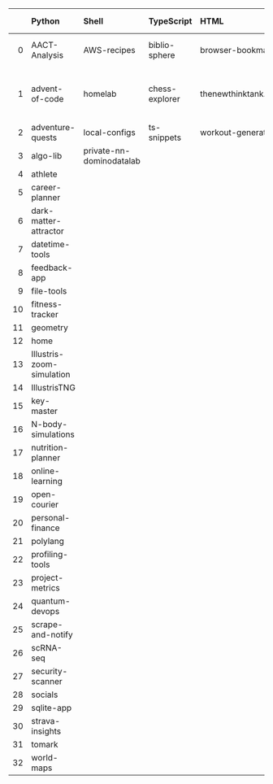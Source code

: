 |    | Python                    | Shell                    | TypeScript     | HTML                      | Dockerfile   | Jupyter Notebook   | R                         | JavaScript                           | Lua      | CSS               | Go              | PowerShell   | Cypher                |
|---:|:--------------------------|:-------------------------|:---------------|:--------------------------|:-------------|:-------------------|:--------------------------|:-------------------------------------|:---------|:------------------|:----------------|:-------------|:----------------------|
|  0 | AACT-Analysis             | AWS-recipes              | biblio-sphere  | browser-bookmarks         | code-vault   | codespaces-models  | Computation-Optimizations | DHC                                  | dotfiles | frontend-patterns | kube-playground | nn-private   | social-media-insights |
|  1 | advent-of-code            | homelab                  | chess-explorer | thenewthinktank.github.io |              | hypothesis-testing |                           | web-application-jquery-and-bootstrap |          |                   | sous-chef       | performance  |                       |
|  2 | adventure-quests          | local-configs            | ts-snippets    | workout-generator         |              | mnist-classifier   |                           |                                      |          |                   |                 |              |                       |
|  3 | algo-lib                  | private-nn-dominodatalab |                |                           |              | sandbox            |                           |                                      |          |                   |                 |              |                       |
|  4 | athlete                   |                          |                |                           |              | twitter-novo       |                           |                                      |          |                   |                 |              |                       |
|  5 | career-planner            |                          |                |                           |              |                    |                           |                                      |          |                   |                 |              |                       |
|  6 | dark-matter-attractor     |                          |                |                           |              |                    |                           |                                      |          |                   |                 |              |                       |
|  7 | datetime-tools            |                          |                |                           |              |                    |                           |                                      |          |                   |                 |              |                       |
|  8 | feedback-app              |                          |                |                           |              |                    |                           |                                      |          |                   |                 |              |                       |
|  9 | file-tools                |                          |                |                           |              |                    |                           |                                      |          |                   |                 |              |                       |
| 10 | fitness-tracker           |                          |                |                           |              |                    |                           |                                      |          |                   |                 |              |                       |
| 11 | geometry                  |                          |                |                           |              |                    |                           |                                      |          |                   |                 |              |                       |
| 12 | home                      |                          |                |                           |              |                    |                           |                                      |          |                   |                 |              |                       |
| 13 | Illustris-zoom-simulation |                          |                |                           |              |                    |                           |                                      |          |                   |                 |              |                       |
| 14 | IllustrisTNG              |                          |                |                           |              |                    |                           |                                      |          |                   |                 |              |                       |
| 15 | key-master                |                          |                |                           |              |                    |                           |                                      |          |                   |                 |              |                       |
| 16 | N-body-simulations        |                          |                |                           |              |                    |                           |                                      |          |                   |                 |              |                       |
| 17 | nutrition-planner         |                          |                |                           |              |                    |                           |                                      |          |                   |                 |              |                       |
| 18 | online-learning           |                          |                |                           |              |                    |                           |                                      |          |                   |                 |              |                       |
| 19 | open-courier              |                          |                |                           |              |                    |                           |                                      |          |                   |                 |              |                       |
| 20 | personal-finance          |                          |                |                           |              |                    |                           |                                      |          |                   |                 |              |                       |
| 21 | polylang                  |                          |                |                           |              |                    |                           |                                      |          |                   |                 |              |                       |
| 22 | profiling-tools           |                          |                |                           |              |                    |                           |                                      |          |                   |                 |              |                       |
| 23 | project-metrics           |                          |                |                           |              |                    |                           |                                      |          |                   |                 |              |                       |
| 24 | quantum-devops            |                          |                |                           |              |                    |                           |                                      |          |                   |                 |              |                       |
| 25 | scrape-and-notify         |                          |                |                           |              |                    |                           |                                      |          |                   |                 |              |                       |
| 26 | scRNA-seq                 |                          |                |                           |              |                    |                           |                                      |          |                   |                 |              |                       |
| 27 | security-scanner          |                          |                |                           |              |                    |                           |                                      |          |                   |                 |              |                       |
| 28 | socials                   |                          |                |                           |              |                    |                           |                                      |          |                   |                 |              |                       |
| 29 | sqlite-app                |                          |                |                           |              |                    |                           |                                      |          |                   |                 |              |                       |
| 30 | strava-insights           |                          |                |                           |              |                    |                           |                                      |          |                   |                 |              |                       |
| 31 | tomark                    |                          |                |                           |              |                    |                           |                                      |          |                   |                 |              |                       |
| 32 | world-maps                |                          |                |                           |              |                    |                           |                                      |          |                   |                 |              |                       |